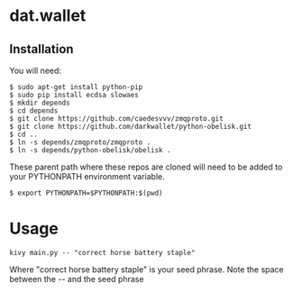# dat.wallet

## Installation
You will need:

    $ sudo apt-get install python-pip
    $ sudo pip install ecdsa slowaes
    $ mkdir depends
    $ cd depends
    $ git clone https://github.com/caedesvvv/zmqproto.git
    $ git clone https://github.com/darkwallet/python-obelisk.git
    $ cd ..
    $ ln -s depends/zmqproto/zmqproto .
    $ ln -s depends/python-obelisk/obelisk .

These parent path where these repos are cloned will need to be added to
your PYTHONPATH environment variable.

    $ export PYTHONPATH=$PYTHONPATH:$(pwd)



# Usage
    kivy main.py -- "correct horse battery staple"

Where "correct horse battery staple" is your seed phrase. Note the space between the -- and the seed phrase
